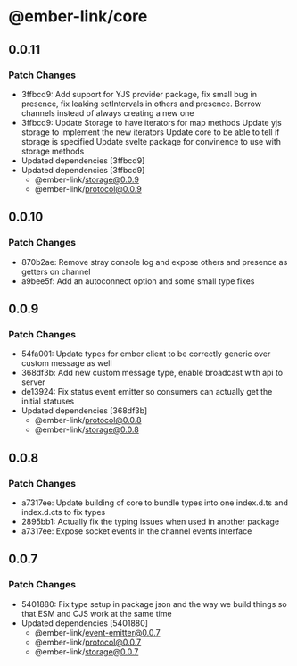 # @ember-link/core

## 0.0.11

### Patch Changes

- 3ffbcd9: Add support for YJS provider package, fix small bug in presence, fix leaking setIntervals in others and presence. Borrow channels instead of always creating a new one
- 3ffbcd9: Update Storage to have iterators for map methods
  Update yjs storage to implement the new iterators
  Update core to be able to tell if storage is specified
  Update svelte package for convinence to use with storage methods
- Updated dependencies [3ffbcd9]
- Updated dependencies [3ffbcd9]
  - @ember-link/storage@0.0.9
  - @ember-link/protocol@0.0.9

## 0.0.10

### Patch Changes

- 870b2ae: Remove stray console log and expose others and presence as getters on channel
- a9bee5f: Add an autoconnect option and some small type fixes

## 0.0.9

### Patch Changes

- 54fa001: Update types for ember client to be correctly generic over custom message as well
- 368df3b: Add new custom message type, enable broadcast with api to server
- de13924: Fix status event emitter so consumers can actually get the initial statuses
- Updated dependencies [368df3b]
  - @ember-link/protocol@0.0.8
  - @ember-link/storage@0.0.8

## 0.0.8

### Patch Changes

- a7317ee: Update building of core to bundle types into one index.d.ts and index.d.cts to fix types
- 2895bb1: Actually fix the typing issues when used in another package
- a7317ee: Expose socket events in the channel events interface

## 0.0.7

### Patch Changes

- 5401880: Fix type setup in package json and the way we build things so that ESM and CJS work at the same time
- Updated dependencies [5401880]
  - @ember-link/event-emitter@0.0.7
  - @ember-link/protocol@0.0.7
  - @ember-link/storage@0.0.7
